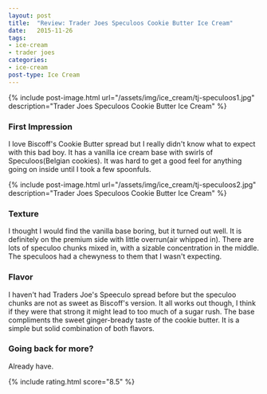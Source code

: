 ```yaml
---
layout: post
title:  "Review: Trader Joes Speculoos Cookie Butter Ice Cream"
date:   2015-11-26
tags:
- ice-cream
- trader joes
categories:
- ice-cream
post-type: Ice Cream
---
```

{% include post-image.html url="/assets/img/ice_cream/tj-speculoos1.jpg" description="Trader Joes Speculoos Cookie Butter Ice Cream" %}

### First Impression
I love Biscoff's Cookie Butter spread but I really didn't know what to expect with this bad boy. It has a vanilla ice cream base with swirls of Speculoos(Belgian cookies). It was hard to get a good feel for anything going on inside until I took a few spoonfuls.

{% include post-image.html url="/assets/img/ice_cream/tj-speculoos2.jpg" description="Trader Joes Speculoos Cookie Butter Ice Cream" %}
### Texture
I thought I would find the vanilla base boring, but it turned out well. It is definitely on the premium side with little overrun(air whipped in). There are lots of speculoo chunks mixed in, with a sizable concentration in the middle. The speculoos had a chewyness to them that I wasn't expecting.

### Flavor
I haven't had Traders Joe's Speeculo spread before but the speculoo chunks are not as sweet as Biscoff's version. It all works out though, I think if they were that strong it might lead to too much of a sugar rush. The base compliments the sweet ginger-bready taste of the cookie butter. It is a simple but solid combination of both flavors.

### Going back for more?
Already have.

{% include rating.html score="8.5" %}
